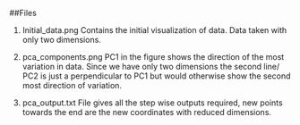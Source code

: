 ##Files
1.  Initial_data.png 
Contains the initial visualization of data. Data taken with only two dimensions.

2.  pca_components.png
PC1 in the figure shows the direction of the most variation in data. Since we have only two dimensions the second line/ PC2 is just a perpendicular to PC1 but would otherwise show the second most direction of variation.

3.  pca_output.txt
File gives all the step wise outputs required, new points towards the end are the new coordinates with reduced dimensions.
